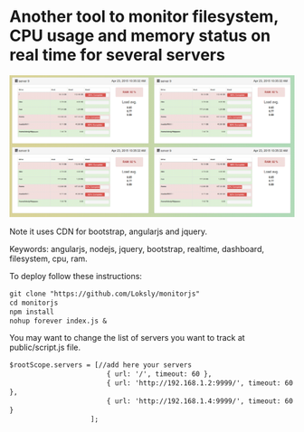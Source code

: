 Another tool to monitor filesystem, CPU usage and memory status on real time for several servers 
=========

![MonitorJS capture](https://github.com/Loksly/monitorjs/blob/master/monitorjs.png)


Note it uses CDN for bootstrap, angularjs and jquery.

Keywords:
angularjs, nodejs, jquery, bootstrap, realtime, dashboard, filesystem, cpu, ram.

To deploy follow these instructions:

```
git clone "https://github.com/Loksly/monitorjs"
cd monitorjs
npm install
nohup forever index.js &
```


You may want to change the list of servers you want to track at public/script.js file.

```
$rootScope.servers = [//add here your servers
						{ url: '/', timeout: 60 },
						{ url: 'http://192.168.1.2:9999/', timeout: 60 },
						{ url: 'http://192.168.1.4:9999/', timeout: 60 }
					];
```

